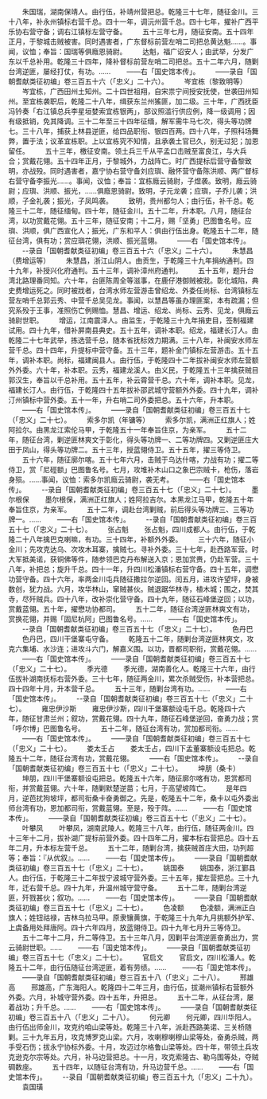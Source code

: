 <!-- { "loadSidebar": true } -->
　　朱国瑞，湖南保靖人。由行伍，补靖州营把总。乾隆三十七年，随征金川。三十八年，补永州镇标右营千总。四十一年，调沅州营千总。四十七年，擢补广西平乐协右营守备；调右江镇标左营守备。
　　五十三年七月，随征安南。五十四年正月，于黎城击贼被害。同时遇害者，广东督标前营左哨二司把总黄达魁……。事闻，议恤；奉旨：国瑞等俱廕恩骑尉。
　　达魁，福广诏安人；由武举，分发广东以千总补用。乾隆三十四年，降补督标前营左哨二司把总。五十二年六月，随剿台湾逆匪，屡经打仗，有功。……
　　——右「国史馆本传」。
　　——录自「国朝耆献类征初编」卷三百五十六（「忠义」二十六）。
　　岑宜栋（黎致明等）
　　岑宜栋，广西田州土知州。二十四世祖翔，自宋祟宁间授安抚使，世袭田州知州。至宜栋袭职后，乾隆二十八年，缉获东兰州猺匪，加二级。三十年，广西抚臣冯钤奏「右江镇总兵李星垣婪索宜栋银两」，部议照滥行供应例，降一级调用；因有级抵销，免其降调。三十二年至三十四年征缅，解军需牛马七次，得头等功牌七。三十八年，捕获上林县逆匪，给四品职衔、银四百两。四十八年，子照科场舞弊，置于法；议革宜栋职。上以宜栋究不知情，且承袭土官已久，别无过犯；加恩留任。
　　五十三年，檄征安南。领土兵三千从平孟口击贼至富良江，与大兵合；赏戴花翎。五十四年正月，于黎城外，力战阵亡。时广西提标后营守备黎致明，亦战殁。同时遇害者，嘉宁协右营守备刘应璵、融怀营守备陈洪顺、两广督标右营守备李振光……。事闻，议恤；奉旨：宜栋廕云骑尉，子煜袭。致明，廕云骑尉；应璵、洪顺、振光，……俱廕恩骑尉。致明，子元龙袭；应璵，子乔儿袭；洪顺，子金礼袭；振光，子凤鸣袭。
　　致明，贵州都匀人；由行伍，补千总。乾隆三十二年，随征缅甸。四十年，随征金川。五十二年，升本职。八月，随征台湾，以功赏戴花翎。五十三年，随征安南；十二月，赐「坚勇」巴图鲁名号。应璵、洪顺，俱广西宣化人；振光，广东和平人：俱由行伍出身。乾隆五十二年，随征台湾，俱有功；赏应璵花翎，洪顺、振光蓝翎。
　　——右「国史馆本传」。
　　--录自「国朝耆献类征初编」卷三百五十六（「忠义」二十六）。
　　朱慧昌（费增运等）
　　朱慧昌，浙江山阴人。由贡生，于乾隆三十九年捐纳通判。四十九年，补授兴化府通判。五十三年，调补漳州府通判。
　　五十五年，题升台湾北路理番同知。六十年，台匪陈周全等滋事，在鹿仔港御贼被戕。彰化城陷，典史费增运死之。同时被戕者，台湾水师左营游击曾绍龙、外委任尚标、台湾镇标左营左哨千总郭云秀、中营千总吴见龙。事闻，以慧昌等虽办理匪案，本有疏漏；但究系殁于王事，准照伤亡例赐恤。慧昌、增运、绍龙、尚标、云秀、见龙，俱廕云骑尉世职。
　　增运，江南震泽人。由监生，于乾隆三十九年捐吏目，签制福建试用。四十九年，借补屏南县典史。五十五年，调补本职。绍龙，福建长汀人。由乾隆二十七年武举，拣选营千总，随本省抚标效力期满。三十八年，补闽安水师左营千总。四十四年，升提标中营守备。五十三年，题补金门镇标左营游击。五十五年，调补本职。尚标，福建闽县人。由行伍，于乾隆四十二年拔补闽安水师左营额外外委。六十年，补本职。云秀，福建龙溪人。由义民，于乾隆五十三年擒获贼目郭汉生，奉旨以千总补用。五十五年，补云霄营千总。六十年，调补本职。见龙，福建长汀人。由行伍，于乾隆四十五年拔补邵武城守营额外外委。四十九年，调补汀州镇标中营外委。五十一年，升右哨二司外委把总。五十六年，升本职。
　　——右「国史馆本传」。
　　——录自「国朝耆献类征初编」卷三百五十七（「忠义」二十七）。
　　索多尔凯（年镛等）
　　索多尔凯，满洲正红旗人；姓阿拉尔。由黑龙江索伦马甲，于乾隆五十一年奉旨住京，为亲军。
　　五十二年，随征台湾，剿逆匪林爽文于彰化，得头等功牌一、二等功牌四。又剿逆匪庄大田于凤山，得头等功牌二。五十三年，授蓝翎侍卫。五十五年，擢三等侍卫。
　　五十六年，随征廓尔喀。五十七年六月，击贼于乌达什喀，力战有功；擢二等侍卫，赏「尼硜额」巴图鲁名号。七月，攻堆补木山口之象巴宗贼卡，枪伤，落岩身殒。……事闻，议恤：索多尔凯廕云骑尉，袭无考。
　　——右「国史馆本传」。
　　--录自「国朝耆献类征初编」卷三百五十七（「忠义」二十七）。
　　墨尔根保
　　墨尔根保，满洲正红旗人；姓阿拉吉尔。本黑龙江马甲，乾隆五十年奉旨住京，为亲军。
　　五十二年，调赴台湾剿贼，前后得头等功牌三、三等功牌一。……
　　——右「国史馆本传」。
　　--录自「国朝耆献类征初编」卷三百五十七（「忠义」二十七）。
　　张占魁
　　张占魁，四川成都人。由行伍，于乾隆二十八年擒巴克喇嘛，有功。三十四年，补额外外委。
　　三十六年，随征小金川；先攻克达乌、次攻木耳寨，擒贼七。寻补外委。三十七年，赴西路军营。时大军抵美诺，获铜佛等件，随参领巴克丹布解送入京；恩加赏赉，仍赴军营。三十八年，补把总；旋升千总。四十一年，升四川松潘镇标右营守备。四十五年，调懋功营守备。四十六年，率两金川屯兵随征撒拉尔逆回。闰五月，进攻许望坪，身被数创，犹力战。六月，攻华林山，窜贼甚伙。贼退踞华林寺，植木城；围之，焚其寺，尽歼贼兵。四十八年，改补崇化营守备。四十九年，随征石峰堡逆回；以功，赏戴蓝翎。五十年，擢懋功协都司。
　　五十二年，随征台湾逆匪林爽文有功，赏换花翎，并赐「固尼杭阿」巴图鲁名号。……
　　——右「国史馆本传」。
　　--录自「国朝耆献类征初编」卷三百五十七（「忠义」二十七）。
　　色丹巴
　　色丹巴，四川干堡寨屯守备。
　　乾隆五十二年，随剿台湾逆匪林爽文，攻克六集埔、水沙连；进攻斗六门，解嘉义围。以功，晋都司职衔，赏戴花翎。……
　　——右「国史馆本传」。
　　——录自「国朝耆献类征初编」卷三百五十七（「忠义」二十七）。
　　季光德
　　季光德，湖南善化人。乾隆三十六年，由行伍拔补湖南抚标右营外委。三十七年，随征两金川，累次杀贼受伤，补本营把总。四十四年十月，升本营千总。
　　五十三年，随剿台湾有功。……
　　——右「国史馆本传」。
　　--录自「国朝耆献类征初编」卷三百五十七（「忠义」二十七）。
　　雍忠伊沙斯
　　雍忠伊沙斯，四川干堡寨额设屯千总。乾隆四十六年，随征甘肃兰州；叙功，赏戴花翎。四十九年，随征石峰堡逆回，奋勇力战；赏「呼尔博」巴图鲁名号。
　　五十二年，随征台湾有功，赏加都司衔。……
　　——右「国史馆本传」。
　　——录自「国朝耆献类征初编」卷三百五十七（「忠义」二十七）。
　　娄太壬占
　　娄太壬占，四川下孟董寨额设屯把总。乾隆五十二年，随征台湾有功，赏戴花翎。
　　——右「国史馆本传」。
　　--录自「国朝耆献类征初编」卷三百五十七（「忠义」二十七）。
　　坤朋（桑卡）
　　坤朋，四川干堡寨额设屯把总。乾隆五十六年，随征廓尔喀有功，恩赏都司衔，并赏戴蓝翎。六十年，随剿默楚逆苗；七月，于高望坡阵亡。
　　是年四月，逆芭扰狗坡坪，都司衔桑卡奋勇御之。先是，乾隆五十二年，桑卡以屯外委出师台湾有功，恩加都司衔，赏戴蓝翎。至是，殁于阵。……
　　——右「国史馆本传」。
　　——录自「国朝耆献类征初编」卷三百五十七（「忠义」二十七）。
　　叶攀凤
　　叶攀凤，湖南武陵人。乾隆三十八年，由行伍，随征两金川。四十三年十二月，拔补湖广提标前营外委。四十四年二月，擢本标右营把总。四十五年二月，升本标左营千总。
　　五十二年，随剿台湾，擒获贼首庄大田，功列超等；奉旨：『从优叙』。……
　　——右「国史馆本传」。
　　——录自「国朝耆献类征初编」卷三百五十七（「忠义」二十七）。
　　姚国泰
　　姚国泰，浙江鄞县人。由行伍，于乾隆三十二年拔宁波城守营外委。三十五年，擢左营把总。三十九年，迁右营千总。四十九年，升温州城守营守备。
　　五十二年，随剿台湾逆匪，歼戮甚伙；叙功。……
　　——右「国史馆本传」。
　　——录自「国朝耆献类征初编」卷三百五十七（「忠义」二十七）。
　　色凌额
　　色凌额，满洲正白旗人；姓钮祜禄，吉林乌拉马甲。原隶镶黄旗，于乾隆三十九年九月挑额外护军、上虞备用处拜唐阿。四十六年四月，放蓝翎侍卫。四十九年七月升三等侍卫。
　　五十二年十二月，升二等侍卫。五十三年八月，因剿平台湾逆匪奋勇出力，赏云骑尉世职。……
　　——右「国史馆本传」。
　　——录自「国朝耆献类征初编」卷三百五十七（「忠义」二十七）。
　　官启文
　　官启文，四川松潘人。乾隆五十二年，由行伍随征台湾逆匪，着有劳绩。……
　　——右「国史馆本传」。
　　——录自「国朝耆献类征初编」卷三百五十八（「忠义」二十八）。
　　邢雄高
　　邢雄高，广东海阳人。乾隆四十二年三月，由行伍，拔潮州镇标右营额外外委。六月，补城守营外委。四十五年，升把总。
　　五十二年，从征台湾，屡着战功；升千总。……
　　——右「国史馆本传」。
　　——录自「国朝耆献类征初编」卷三百五十八（「忠义」二十八）。
　　何元卿
　　何元卿，四川华阳人。由行伍出师金川，攻克约咱山梁等处。乾隆三十八年，派赴西路美诺、三关桥随剿。三十九年五月，攻克博罗克山梁。六月，攻喇穆喇穆山梁等处，奋勇杀贼，两手受石伤；拔永宁协标外委。十月，攻迈过尔格鲁山梁等处。四十年，带领土兵攻克逊克尔宗等处。六月，补马边营把总。十一月，攻克索隆古、勒乌围等处，夺贼碉数座。
　　五十四年，以随征台湾有功，升马边营千总。……
　　——右「国史馆本传」。
　　--录自「国朝耆献类征初编」卷三百五十九（「忠义」二十九）。
　　袁国璜
